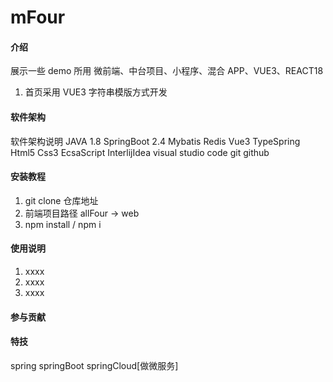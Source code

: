 # mFour

#### 介绍

展示一些 demo 所用
微前端、中台项目、小程序、混合 APP、VUE3、REACT18

1. 首页采用 VUE3 字符串模版方式开发

#### 软件架构

软件架构说明
JAVA 1.8
SpringBoot 2.4
Mybatis
Redis
Vue3
TypeSpring
Html5
Css3
EcsaScript
InterlijIdea
visual studio code
git
github

#### 安装教程

1.  git clone 仓库地址
2.  前端项目路径 allFour -> web
3.  npm install / npm i

#### 使用说明

1.  xxxx
2.  xxxx
3.  xxxx

#### 参与贡献

#### 特技

spring springBoot springCloud[做微服务]
